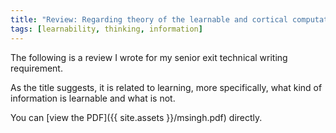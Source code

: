```yaml
---
title: "Review: Regarding theory of the learnable and cortical computation"
tags: [learnability, thinking, information]
---
```



The following is a review I wrote for my senior exit technical writing requirement.

As the title suggests, it is related to learning, more specifically, what kind of information is learnable and what is not. 

You can [view the PDF]({{ site.assets }}/msingh.pdf) directly.

